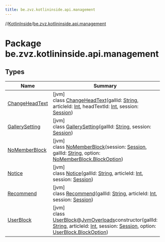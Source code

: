 ```yaml
---
title: be.zvz.kotlininside.api.management
---
```

//[KotlinInside](../../index.html)/[be.zvz.kotlininside.api.management](index.html)



# Package be.zvz.kotlininside.api.management



## Types


| Name | Summary |
|---|---|
| [ChangeHeadText](-change-head-text/index.html) | [jvm]<br>class [ChangeHeadText](-change-head-text/index.html)(gallId: [String](https://kotlinlang.org/api/latest/jvm/stdlib/kotlin/-string/index.html), articleId: [Int](https://kotlinlang.org/api/latest/jvm/stdlib/kotlin/-int/index.html), headTextId: [Int](https://kotlinlang.org/api/latest/jvm/stdlib/kotlin/-int/index.html), session: [Session](../be.zvz.kotlininside.session/-session/index.html)) |
| [GallerySetting](-gallery-setting/index.html) | [jvm]<br>class [GallerySetting](-gallery-setting/index.html)(gallId: [String](https://kotlinlang.org/api/latest/jvm/stdlib/kotlin/-string/index.html), session: [Session](../be.zvz.kotlininside.session/-session/index.html)) |
| [NoMemberBlock](-no-member-block/index.html) | [jvm]<br>class [NoMemberBlock](-no-member-block/index.html)(session: [Session](../be.zvz.kotlininside.session/-session/index.html), gallId: [String](https://kotlinlang.org/api/latest/jvm/stdlib/kotlin/-string/index.html), option: [NoMemberBlock.BlockOption](-no-member-block/-block-option/index.html)) |
| [Notice](-notice/index.html) | [jvm]<br>class [Notice](-notice/index.html)(gallId: [String](https://kotlinlang.org/api/latest/jvm/stdlib/kotlin/-string/index.html), articleId: [Int](https://kotlinlang.org/api/latest/jvm/stdlib/kotlin/-int/index.html), session: [Session](../be.zvz.kotlininside.session/-session/index.html)) |
| [Recommend](-recommend/index.html) | [jvm]<br>class [Recommend](-recommend/index.html)(gallId: [String](https://kotlinlang.org/api/latest/jvm/stdlib/kotlin/-string/index.html), articleId: [Int](https://kotlinlang.org/api/latest/jvm/stdlib/kotlin/-int/index.html), session: [Session](../be.zvz.kotlininside.session/-session/index.html)) |
| [UserBlock](-user-block/index.html) | [jvm]<br>class [UserBlock](-user-block/index.html)@[JvmOverloads](https://kotlinlang.org/api/latest/jvm/stdlib/kotlin.jvm/-jvm-overloads/index.html)constructor(gallId: [String](https://kotlinlang.org/api/latest/jvm/stdlib/kotlin/-string/index.html), articleId: [Int](https://kotlinlang.org/api/latest/jvm/stdlib/kotlin/-int/index.html), session: [Session](../be.zvz.kotlininside.session/-session/index.html), option: [UserBlock.BlockOption](-user-block/-block-option/index.html)) |

